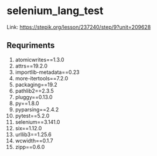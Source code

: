 # selenium_lang_test

Link: https://stepik.org/lesson/237240/step/9?unit=209628


## Requriments

1. atomicwrites==1.3.0
1. attrs==19.2.0
1. importlib-metadata==0.23
1. more-itertools==7.2.0
1. packaging==19.2
1. pathlib2==2.3.5
1. pluggy==0.13.0
1. py==1.8.0
1. pyparsing==2.4.2
1. pytest==5.2.0
1. selenium==3.141.0
1. six==1.12.0
1. urllib3==1.25.6
1. wcwidth==0.1.7
1. zipp==0.6.0
